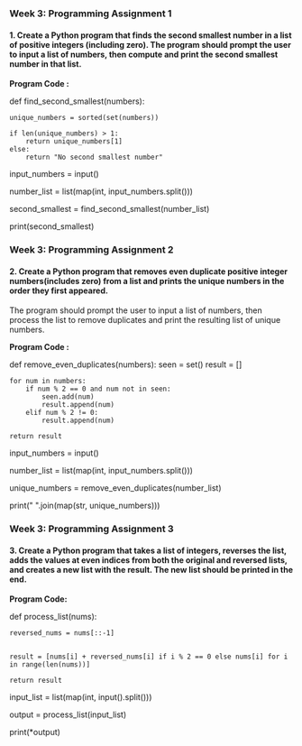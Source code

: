 ### Week 3: Programming Assignment 1
#### 1. Create a Python program that finds the second smallest number in a list of positive integers (including zero). The program should prompt the user to input a list of numbers, then compute and print the second smallest number in that list.

**Program Code :**


def find_second_smallest(numbers):

    unique_numbers = sorted(set(numbers))
    
    if len(unique_numbers) > 1:
        return unique_numbers[1]
    else:
        return "No second smallest number"
input_numbers = input()

number_list = list(map(int, input_numbers.split()))

second_smallest = find_second_smallest(number_list)

print(second_smallest)


### Week 3: Programming Assignment 2
#### 2. Create a Python program that removes even duplicate positive integer numbers(includes zero) from a list and prints the unique numbers in the order they first appeared.
The program should prompt the user to input a list of numbers, then process the list to remove duplicates and print the resulting list of unique numbers.

**Program Code :**

def remove_even_duplicates(numbers):
    seen = set()
    result = []
    
    for num in numbers:
        if num % 2 == 0 and num not in seen:
            seen.add(num)
            result.append(num)
        elif num % 2 != 0:
            result.append(num)
    
    return result

input_numbers = input()

number_list = list(map(int, input_numbers.split()))

unique_numbers = remove_even_duplicates(number_list)

print(" ".join(map(str, unique_numbers)))

### Week 3: Programming Assignment 3
#### 3. Create a Python program that takes a list of integers, reverses the list, adds the values at even indices from both the original and reversed lists, and creates a new list with the result. The new list should be printed in the end.

**Program Code:**

def process_list(nums):
    
    reversed_nums = nums[::-1]
    
    
    result = [nums[i] + reversed_nums[i] if i % 2 == 0 else nums[i] for i in range(len(nums))]
    
    return result

input_list = list(map(int, input().split()))

output = process_list(input_list)

print(*output)


